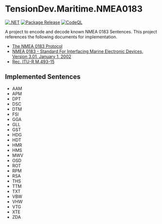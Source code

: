 # TensionDev.Maritime.NMEA0183

[![.NET](https://github.com/TensionDev/NMEA0183/actions/workflows/dotnet.yml/badge.svg)](https://github.com/TensionDev/NMEA0183/actions/workflows/dotnet.yml)
[![Package Release](https://github.com/TensionDev/NMEA0183/actions/workflows/package-release.yml/badge.svg)](https://github.com/TensionDev/NMEA0183/actions/workflows/package-release.yml)
[![CodeQL](https://github.com/TensionDev/NMEA0183/actions/workflows/github-code-scanning/codeql/badge.svg)](https://github.com/TensionDev/NMEA0183/actions/workflows/github-code-scanning/codeql)

A project to encode and decode known NMEA 0183 Sentences.
This project references the following documents for implementation.
- [The NMEA 0183 Protocol](https://www.tronico.fi/OH6NT/docs/NMEA0183.pdf)
- [NMEA 0183 - Standard For Interfacing Marine Electronic Devices, Version 3.01, January 1, 2002](http://www.plaisance-pratique.com/IMG/pdf/NMEA0183-2.pdf)
- [Rec. ITU-R M.493-15](https://www.itu.int/dms_pubrec/itu-r/rec/m/R-REC-M.493-15-201901-I!!PDF-E.pdf)

## Implemented Sentences
- AAM
- APM
- DPT
- DSC
- DTM
- FSI
- GGA
- GLL
- GST
- HDG
- HDT
- HMR
- HMS
- MWV
- OSD
- ROT
- RPM
- RSA
- THS
- TTM
- TXT
- VBW
- VHW
- VTG
- XTE
- ZDA
